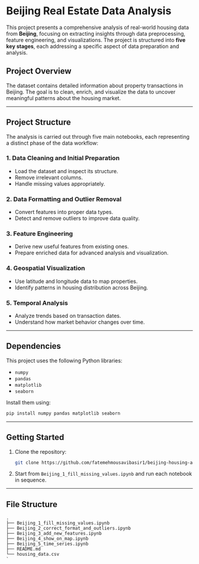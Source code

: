 
#  Beijing Real Estate Data Analysis

This project presents a comprehensive analysis of real-world housing data from **Beijing**, focusing on extracting insights through data preprocessing, feature engineering, and visualizations. The project is structured into **five key stages**, each addressing a specific aspect of data preparation and analysis.

##  Project Overview

The dataset contains detailed information about property transactions in Beijing. The goal is to clean, enrich, and visualize the data to uncover meaningful patterns about the housing market.

---

##  Project Structure

The analysis is carried out through five main notebooks, each representing a distinct phase of the data workflow:

### 1. **Data Cleaning and Initial Preparation**
- Load the dataset and inspect its structure.
- Remove irrelevant columns.
- Handle missing values appropriately.

### 2. **Data Formatting and Outlier Removal**
- Convert features into proper data types.
- Detect and remove outliers to improve data quality.

### 3. **Feature Engineering**
- Derive new useful features from existing ones.
- Prepare enriched data for advanced analysis and visualization.

### 4. **Geospatial Visualization**
- Use latitude and longitude data to map properties.
- Identify patterns in housing distribution across Beijing.

### 5. **Temporal Analysis**
- Analyze trends based on transaction dates.
- Understand how market behavior changes over time.

---

##  Dependencies

This project uses the following Python libraries:

- `numpy`
- `pandas`
- `matplotlib`
- `seaborn`

Install them using:

```bash
pip install numpy pandas matplotlib seaborn
```

---

##  Getting Started

1. Clone the repository:
   ```bash
   git clone https://github.com/fatemehmousavibasir1/beijing-housing-analysis.git
   ```

2. Start from `Beijing_1_fill_missing_values.ipynb` and run each notebook in sequence.
---

##  File Structure

```
.
├── Beijing_1_fill_missing_values.ipynb
├── Beijing_2_correct_format_and_outliers.ipynb
├── Beijing_3_add_new_features.ipynb
├── Beijing_4_show_on_map.ipynb
├── Beijing_5_time_series.ipynb
├── README.md
└── housing_data.csv
`
